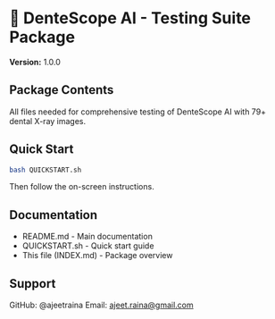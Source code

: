 # 🦷 DenteScope AI - Testing Suite Package

**Version:** 1.0.0

## Package Contents

All files needed for comprehensive testing of DenteScope AI with 79+ dental X-ray images.

## Quick Start

```bash
bash QUICKSTART.sh
```

Then follow the on-screen instructions.

## Documentation

- README.md - Main documentation
- QUICKSTART.sh - Quick start guide
- This file (INDEX.md) - Package overview

## Support

GitHub: @ajeetraina
Email: ajeet.raina@gmail.com

